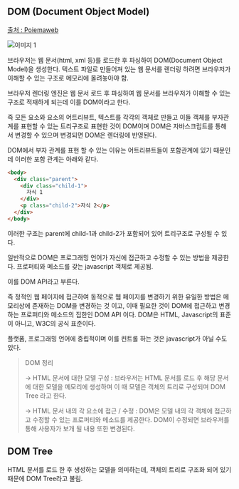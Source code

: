 ## DOM (Document Object Model)

[출처 : Poiemaweb](http://poiemaweb.com/js-dom)

![이미지 1](http://poiemaweb.com/img/client-server.png)

브라우저는 웹 문서(html, xml 등)를 로드한 후 파싱하여 DOM(Document Object Model)을 생성한다.
텍스트 파일로 만들어져 있는 웹 문서를 렌더링 하려면 브라우저가 이해할 수 있는 구조로 메모리에 올려놓아야 함.

브라우저 렌더링 엔진은 웹 문서 로드 후 파싱하여 웹 문서를 브라우저가 이해할 수 있는 구조로 적재하게 되는데 이를 DOM이라고 한다.

즉 모든 요소와 요소의 어트리뷰트, 텍스트를 각각의 객체로 만들고 이들 객체를 부자관계를 표현할 수 있는 트리구조로 표현한 것이 DOM이며 DOM은 자바스크립트를 통해서 변경할 수 있으며 변경되면 DOM은 렌더링에 반영된다.

DOM에서 부자 관계를 표현 할 수 있는 이유는 어트리뷰트들이 포함관계에 있기 때문인데 이러한 포함 관계는 아래와 같다.

```html
<body>
  <div class="parent">
    <div class="child-1">
      자식 1
    </div>
    <p class="child-2">자식 2</p>
  </div>
</body>
```

이러한 구조는 parent에 child-1과 child-2가 포함되어 있어 트리구조로 구성될 수 있다.

일반적으로 DOM은 프로그래밍 언어가 자신에 접근하고 수정할 수 있는 방법을 제공한다. 프로퍼티와 메소드를 갖는 javascript 객체로 제공됨.

이를 DOM API라고 부른다.

즉 정적인 웹 페이지에 접근하여 동적으로 웹 페이지를 변경하기 위한 유일한 방법은 메모리상에 존재하는 DOM을 변경하는 것 이고, 이때 필요한 것이 DOM에 접근하고 변경하는 프로퍼티와 메소드의 집한인 DOM API 이다. DOM은 HTML, Javascript의 표준이 아니고, W3C의 공식 표준이다.

플랫폼, 프로그래밍 언어에 중립적이며 이를 컨트롤 하는 것은 javascript가 아닐 수도 있다.

> DOM 정리
>
> -> HTML 문서에 대한 모델 구성 : 브라우저는 HTML 문서를 로드 후 해당 문서에 대한 모델을 메모리에 생성하며 이 때 모델은 객체의 트리로 구성되며 DOM Tree 라고 한다.
>
> -> HTML 문서 내의 각 요소에 접근 / 수정 : DOM은 모델 내의 각 객체에 접근하고 수정할 수 있는 프로퍼티와 메소드를 제공한다. DOM이 수정되면 브라우저를 통해 사용자가 보개 될 내용 또한 변경된다.

## DOM Tree

HTML 문서를 로드 한 후 생성하는 모델을 의미하는데, 객체의 트리로 구조화 되어 있기 때문에 DOM Tree라고 불림.

```javascript

```
